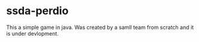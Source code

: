 # ssda-perdio
This a simple game in java. Was created by a samll team from scratch and it is under devlopment.
